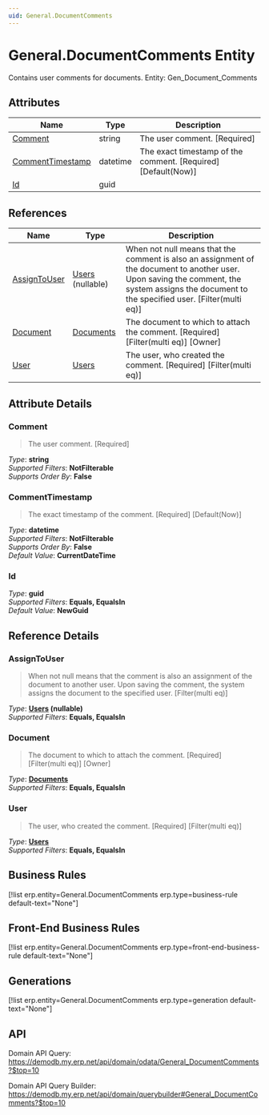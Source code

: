 ```yaml
---
uid: General.DocumentComments
---
```

# General.DocumentComments Entity

Contains user comments for documents. Entity: Gen_Document_Comments

## Attributes

| Name | Type | Description |
| ---- | ---- | --- |
| [Comment](General.DocumentComments.md#comment) | string | The user comment. [Required] 
| [CommentTimestamp](General.DocumentComments.md#commenttimestamp) | datetime | The exact timestamp of the comment. [Required] [Default(Now)] 
| [Id](General.DocumentComments.md#id) | guid |  

## References

| Name | Type | Description |
| ---- | ---- | --- |
| [AssignToUser](General.DocumentComments.md#assigntouser) | [Users](Systems.Security.Users.md) (nullable) | When not null means that the comment is also an assignment of the document to another user. Upon saving the comment, the system assigns the document to the specified user. [Filter(multi eq)] |
| [Document](General.DocumentComments.md#document) | [Documents](General.Documents.md) | The document to which to attach the comment. [Required] [Filter(multi eq)] [Owner] |
| [User](General.DocumentComments.md#user) | [Users](Systems.Security.Users.md) | The user, who created the comment. [Required] [Filter(multi eq)] |


## Attribute Details

### Comment

> The user comment. [Required]

_Type_: **string**  
_Supported Filters_: **NotFilterable**  
_Supports Order By_: **False**  

### CommentTimestamp

> The exact timestamp of the comment. [Required] [Default(Now)]

_Type_: **datetime**  
_Supported Filters_: **NotFilterable**  
_Supports Order By_: **False**  
_Default Value_: **CurrentDateTime**  

### Id

_Type_: **guid**  
_Supported Filters_: **Equals, EqualsIn**  
_Default Value_: **NewGuid**  


## Reference Details

### AssignToUser

> When not null means that the comment is also an assignment of the document to another user. Upon saving the comment, the system assigns the document to the specified user. [Filter(multi eq)]

_Type_: **[Users](Systems.Security.Users.md) (nullable)**  
_Supported Filters_: **Equals, EqualsIn**  

### Document

> The document to which to attach the comment. [Required] [Filter(multi eq)] [Owner]

_Type_: **[Documents](General.Documents.md)**  
_Supported Filters_: **Equals, EqualsIn**  

### User

> The user, who created the comment. [Required] [Filter(multi eq)]

_Type_: **[Users](Systems.Security.Users.md)**  
_Supported Filters_: **Equals, EqualsIn**  



## Business Rules

[!list erp.entity=General.DocumentComments erp.type=business-rule default-text="None"]

## Front-End Business Rules

[!list erp.entity=General.DocumentComments erp.type=front-end-business-rule default-text="None"]

## Generations

[!list erp.entity=General.DocumentComments erp.type=generation default-text="None"]

## API

Domain API Query:
<https://demodb.my.erp.net/api/domain/odata/General_DocumentComments?$top=10>

Domain API Query Builder:
<https://demodb.my.erp.net/api/domain/querybuilder#General_DocumentComments?$top=10>

